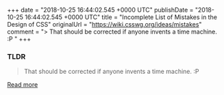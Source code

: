 +++
date = "2018-10-25 16:44:02.545 +0000 UTC"
publishDate = "2018-10-25 16:44:02.545 +0000 UTC"
title = "Incomplete List of Mistakes in the Design of CSS"
originalUrl = "https://wiki.csswg.org/ideas/mistakes"
comment = "> That should be corrected if anyone invents a time machine. :P "
+++

### TLDR

> That should be corrected if anyone invents a time machine. :P

[Read more](https://wiki.csswg.org/ideas/mistakes)
